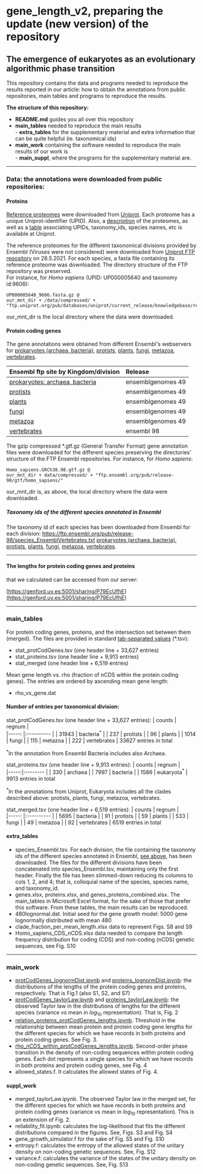 # gene_length_v2, preparing the update (new version) of the repository
## The emergence of eukaryotes as an evolutionary algorithmic phase transition

This repository contains the data and programs needed to reproduce the results reported 
in our article: how to obtain the annotations from public repositories, main tables and programs to reproduce the results.  

**The structure of this repository:**  
 - **README.md** guides you all over this repository
 - **main_tables** needed to reproduce the main results  
         - **extra_tables** for the supplementary material and extra information that can be quite helpful (ie. taxonomical ids)
 - **main_work** containing the software needed to reproduce the main results of our work is   
         - **main_suppl**, where the programs for the supplementary material are.

---
### Data: the annotations were downloaded from public repositories:

#### Proteins
[Reference proteomes](https://www.uniprot.org/proteomes/?query=*&fil=reference%3Ayes)
were downloaded from [Uniprot](https://www.uniprot.org/). 
Each proteome has a unique Uniprot-identifier (UPID). Also, 
a [description](https://ftp.uniprot.org/pub/databases/uniprot/current_release/knowledgebase/reference_proteomes/README) 
of the proteomes, as well as a [table](https://ftp.uniprot.org/pub/databases/uniprot/current_release/knowledgebase/reference_proteomes/README) 
associating UPIDs, taxonomy_ids, species names, etc is available at Uniprot.

The reference proteomes for the different taxonomical divisions provided by Ensembl (Viruses were not considered) were downloaded from 
[Uniprot FTP repository](https://ftp.uniprot.org/pub/databases/uniprot/current_release/knowledgebase/reference_proteomes/) on 28.5.2021. 
For each species, a fasta file containing its reference proteome was downloaded. 
The directory structure of the FTP repository was preserved.   
For instance, for _Homo sapiens_ (UPID: UP000005640 and taxonomy id:9606): 
```
UP000005640_9606.fasta.gz @
our_mnt_dir + /data/compressed/ + "ftp.uniprot.org/pub/databases/uniprot/current_release/knowledgebase/reference_proteomes/Eukaryota/UP000005640/"
```
our_mnt_dir is the local directory where the data were downloaded.

#### Protein coding genes 
The gene annotations were obtained from different Ensembl's webservers 
for [prokaryotes (archaea, bacteria)](https://bacteria.ensembl.org), [protists](https://protists.ensembl.org), [plants](https://plants.ensembl.org), [fungi](https://fungi.ensembl.org), [metazoa](https://metazoa.ensembl.org), 
[vertebrates](https://www.ensembl.org).  


| Ensembl ftp site by Kingdom/division                                          | Release            |  
| :---------------------------------------------------------------------------  | :----------------- |  
| [prokaryotes: archaea, bacteria](http://ftp.ensemblgenomes.org/pub/bacteria/) | ensemblgenomes 49  |  
| [protists](http://ftp.ensemblgenomes.org/pub/protists/)                       | ensemblgenomes 49  |  
| [plants](http://ftp.ensemblgenomes.org/pub/plants/)                           | ensemblgenomes 49  |  
| [fungi](http://ftp.ensemblgenomes.org/pub/fungi/)                             | ensemblgenomes 49  |  
| [metazoa](http://ftp.ensemblgenomes.org/pub/metazoa/)                         | ensemblgenomes 49  |  
| [vertebrates](https://ftp.ensembl.org/pub/)                                   | ensembl 98         |  

The gzip compressed *.gtf.gz (General Transfer Format) gene annotation files were downloaded 
for the different species preserving the directories' structure of the FTP Ensembl 
repositories. For instance, for _Homo sapiens_: 
```
Homo_sapiens.GRCh38.98.gtf.gz @
our_mnt_dir + data/compressed/ + "ftp.ensembl.org/pub/release-98/gtf/homo_sapiens/"
```
our_mnt_dir is, as above, the local directory where the data were downloaded.

##### Taxonomy ids of the different species annotated in Ensembl
The taxonomy id of each species has been downloaded from Ensembl for each division: https://ftp.ensembl.org/pub/release-98/species_EnsemblVertebrates.txt
[prokaryotes (archaea, bacteria)](http://ftp.ensemblgenomes.org/pub/bacteria/release-49/species_EnsemblBacteria.txt),
[protists](http://ftp.ensemblgenomes.org/pub/protists/release-49/species_EnsemblProtists.txt), [plants](http://ftp.ensemblgenomes.org/pub/plants/release-49/species_EnsemblPlants.txt),
[fungi](http://ftp.ensemblgenomes.org/pub/fungi/release-49/species_EnsemblFungi.txt), [metazoa](http://ftp.ensemblgenomes.org/pub/metazoa/release-49/species_EnsemblMetazoa.txt), 
[vertebrates](https://ftp.ensembl.org/pub/release-98/species_EnsemblVertebrates.txt).  

---
#### The lengths for protein coding genes and proteins
that we calculated can be accessed from our server: 

[https://genford.uv.es:5001/sharing/P79EcUfhE](https://genford.uv.es:5001/sharing/P79EcUfhE)

---
### main_tables
For protein coding genes, proteins, and the intersection set between them (merged). The files are provided in standard [tab-separated values](https://en.wikipedia.org/wiki/Tab-separated_values) (*.tsv):
- stat_protCodGenes.tsv (one header line + 33,627 entries)
- stat_proteins.tsv (one header line + 9,913 entries)
- stat_merged (one header line + 6,519 entries)  

Mean gene length vs. rho (fraction of nCDS within the protein coding genes). The entries are ordered by ascending mean gene length:  
- rho_vs_gene.dat 

#### **Number of entries per taxonomical division:**  
stat_protCodGenes.tsv (one header line + 33,627 entries):
| counts | regnum               |  
|-----:  |:----------           |
| 31943  | bacteria<sup>*</sup> |
| 237    | protists    |
| 96     | plants      |
| 1014   | fungi       |
| 115    | metazoa     |
| 222    | vertebrates |
33627 entries in total  

<sup>*</sup>In the annotation from Ensembl Bacteria includes also Archaea.

stat_proteins.tsv (one header line + 9,913 entries):
| counts | regnum |  
|-----:|:-------- |
| 330  | archaea  |
| 7997 | bacteria |
| 1586 | eukaryota<sup>*</sup> |
9913 entries in total

<sup>*</sup>In the annotations from Uniprot, Eukaryota includes all the clades described above: protists, plants, fungi, metazoa, vertebrates.  

stat_merged.tsv (one header line + 6,519 entries):
| counts | regnum      |  
|-----:  |:----------  |
| 5695   | bacteria    |
| 91     | protists    |
| 59     | plants      |
| 533    | fungi       |
| 49     | metazoa     |
| 92     | vertebrates |
6519 entries in total  

#### extra_tables
- species_Ensembl.tsv. For each division, the file containing the taxonomy ids of the different species annotated in Ensembl, [see above](./README.md#taxonomy-ids-of-the-different-species-annotated-in-ensembl), has been downloaded. The files for the different divisions have been concatenated into species_Ensembl.tsv, maintaining only the first header. Finally the file has been slimmed-down reducing its columns to cols 1, 2, and 4; that is, colloquial name of the species, species name, and taxonomy_id.  
- genes.xlsx, proteins.xlsx, and genes_proteins_combined.xlsx. The main_tables in Microsoft Excel format, for the sake of those that prefer this software. From these tables, the main results can be reproduced.  
- 480lognormal.dat. Initial seed for the gene growth model: 5000 gene lognormally distributed with mean 480
- clade_fraction_per_mean_length.xlsx data to represent Figs. S8 and S9
- Homo_sapiens_CDS_nCDS.xlsx data needed to compare the length frequency distribution for coding (CDS) and non-coding (nCDS) genetic sequences, see Fig. S10

---
### main_work
- [protCodGenes_lognormDist.ipynb](./main_work/protCodGenes_lognormDist.ipynb) and [proteins_lognormDist.ipynb](./main_work/proteins_lognormDist.ipynb): the distributions of the lengths of the protein coding genes and proteins, respectively. That is Fig.1 (also S1, S2, and S7)  
- [protCodGenes_taylorLaw.ipynb](./main_work/protCodGenes_taylorLaw.ipynb) and [proteins_taylorLaw.ipynb](./main_work/proteins_taylorLaw.ipynb): the observed Taylor law in the distributions of lengths for the different species (variance vs mean in $log_{10}$ representation). That is, Fig. 2  
- [relation_proteins_protCodGenes_lengths.ipynb](./main_work/relation_proteins_protCodGenes_lengths.ipynb). Threshold in the relationship between mean protein and protein coding gene lengths for the different species for which we have records in both proteins and protein coding genes. See Fig. 3. 
- [rho_nCDS_within_protCodGenes_lengths.ipynb](./main_work/rho_nCDS_within_protCodGenes_lengths.ipynb). Second-order phase transition in the density of non-coding sequences within protein coding genes. Each dot represents a single species for which we have records in both proteins and protein coding genes, see Fig. 4 
- allowed_states.f. It calculates the allowed states of Fig. 4.
 
#### suppl_work  
- merged_taylorLaw.ipynb. The observed Taylor law in the merged set, for the different species for which we have records in both proteins and protein coding genes (variance vs mean in $log_{10}$ representation). This is an extension of Fig. 2.  
- reliability_fit.ipynb: calculates the log-likelihood that fits the different distributions compared in the figures. See, Figs. S3 and Fig. S4  
- gene_growth_simulator.f for the sake of Fig. S5 and Fig. S10  
- entropy.f: calculates the entropy of the allowed states of the unitary density on non-coding genetic sequences. See, Fig. S12  
- variance.f: calculates the variance of the states of the unitary density on non-coding genetic sequences. See, Fig. S13  
